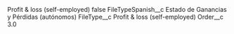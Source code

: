 <?xml version="1.0" encoding="UTF-8"?>
<CustomMetadata xmlns="http://soap.sforce.com/2006/04/metadata" xmlns:xsi="http://www.w3.org/2001/XMLSchema-instance" xmlns:xsd="http://www.w3.org/2001/XMLSchema">
    <label>Profit &amp; loss (self-employed)</label>
    <protected>false</protected>
    <values>
        <field>FileTypeSpanish__c</field>
        <value xsi:type="xsd:string">Estado de Ganancias y Pérdidas (autónomos)</value>
    </values>
    <values>
        <field>FileType__c</field>
        <value xsi:type="xsd:string">Profit &amp; loss (self-employed)</value>
    </values>
    <values>
        <field>Order__c</field>
        <value xsi:type="xsd:double">3.0</value>
    </values>
</CustomMetadata>
